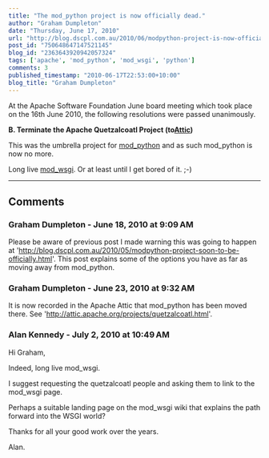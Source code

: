 ```yaml
---
title: "The mod_python project is now officially dead."
author: "Graham Dumpleton"
date: "Thursday, June 17, 2010"
url: "http://blog.dscpl.com.au/2010/06/modpython-project-is-now-officially.html"
post_id: "750648647147521145"
blog_id: "2363643920942057324"
tags: ['apache', 'mod_python', 'mod_wsgi', 'python']
comments: 3
published_timestamp: "2010-06-17T22:53:00+10:00"
blog_title: "Graham Dumpleton"
---
```


At the Apache Software Foundation June board meeting which took place on the 16th June 2010, the following resolutions were passed unanimously.

**B. Terminate the Apache Quetzalcoatl Project \(to[Attic](http://attic.apache.org/)\)**   


This was the umbrella project for [mod\_python](http://www.modpython.org) and as such mod\_python is now no more.

Long live [mod\_wsgi](http://www.modwsgi.org). Or at least until I get bored of it. ;-\)

---

## Comments

### Graham Dumpleton - June 18, 2010 at 9:09 AM

Please be aware of previous post I made warning this was going to happen at '<http://blog.dscpl.com.au/2010/05/modpython-project-soon-to-be-officially.html>'. This post explains some of the options you have as far as moving away from mod\_python.

### Graham Dumpleton - June 23, 2010 at 9:32 AM

It is now recorded in the Apache Attic that mod\_python has been moved there. See 'http://attic.apache.org/projects/quetzalcoatl.html'.

### Alan Kennedy - July 2, 2010 at 10:49 AM

Hi Graham,  
  
Indeed, long live mod\_wsgi.  
  
I suggest requesting the quetzalcoatl people and asking them to link to the mod\_wsgi page.  
  
Perhaps a suitable landing page on the mod\_wsgi wiki that explains the path forward into the WSGI world?  
  
Thanks for all your good work over the years.  
  
Alan.

